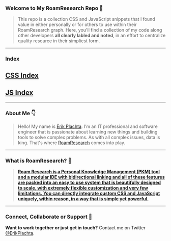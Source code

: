 ### Welcome to My RoamResearch Repo 👋

> This repo is a collection CSS and JavaScript snippets that I found value in either personally or for others to use within their RoamResearch graph. Here, you'll find a collection of my code along other developers __all clearly labled and noted__, in an effort to centralize quality resource in their simpliest form.

---

### Index

## [CSS Index](https://github.com/ErikPlachta/RoamResearch_CSS-and-JS/tree/main/CSS)

## [JS Index](https://github.com/ErikPlachta/RoamResearch_CSS-and-JS/tree/main/JS)

---

### About Me 👇

>Hello! My name is [Erik Plachta](www.erikplachta.com). I’m an IT professional and software engineer that is passionate about learning new things and building tools to solve complex problems. As with all complex issues, data is king. That's where [RoamResearch](www.roamresearch.com) comes into play.

--- 

### What is RoamResearch? 🤔

> __[Roam Research is a Personal Knowledge Management (PKM) tool and a modular IDE with bidirectional linking and all of these features are packed into an easy to use system that is beautifully designed to scale, with extremely flexible customization and very few limitations. You can directly integrate custom CSS and JavaScript uniquely, within reason, in a way that is simple yet powerful.](https://erikplachta.com/learning-roam-research/#post-1285:~:text=Roam%20Research%20is%20a%20Personal%20Knowledge,way%20that%20is%20simple%20yet%20powerful.)__

---

### Connect, Collaborate or Support  🤝

**Want to work together or just get in touch?** Contact me on Twitter [@ErikPlachta](https://twitter.com/ErikPlachta).
